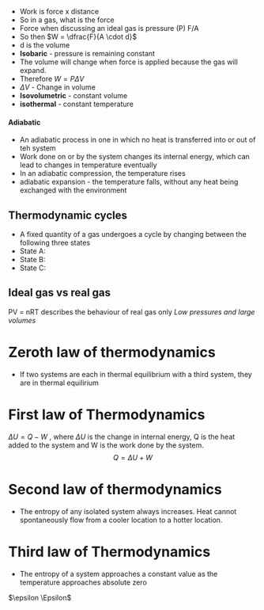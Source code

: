 - Work is force x distance
- So in a gas, what is the force
- Force when discussing an ideal gas is pressure (P) F/A
- So then $W = \dfrac{F}{A \cdot d}$
- d is the volume
- **Isobaric** - pressure is remaining constant
- The volume will change when force is applied because the gas will expand.
- Therefore $W = P\Delta V$ 
- $\Delta V$ - Change in volume
- **Isovolumetric** - constant volume
- **isothermal** - constant temperature
#### Adiabatic
- An adiabatic process in one in which no heat is transferred into or out of teh system
- Work done on or by the system changes its internal energy, which can lead to changes in temperature eventually
- In an adiabatic compression, the temperature rises
- adiabatic expansion - the temperature falls, without any heat being exchanged with the environment
## Thermodynamic cycles
- A fixed quantity of a gas undergoes a cycle by changing between the following three states
- State A: 
- State B:
- State C:
## Ideal gas vs real gas
PV = nRT describes the behaviour of real gas only *Low pressures and large volumes*

# Zeroth law of thermodynamics 
- If two systems are each in thermal equilibrium with a third system, they are in thermal equilirium
# First law of Thermodynamics
$\Delta U = Q - W$ , where $\Delta U$ is the change in internal energy, Q is the heat added to the system and W is the work done by the system.
$$Q = \Delta U + W$$
# Second law of thermodynamics
- The entropy of any isolated system always increases. Heat cannot spontaneously flow from a cooler location to a hotter location. 
# Third law of Thermodynamics 
- The entropy of a system approaches a constant value as the temperature approaches absolute zero

$\epsilon \Epsilon$ 